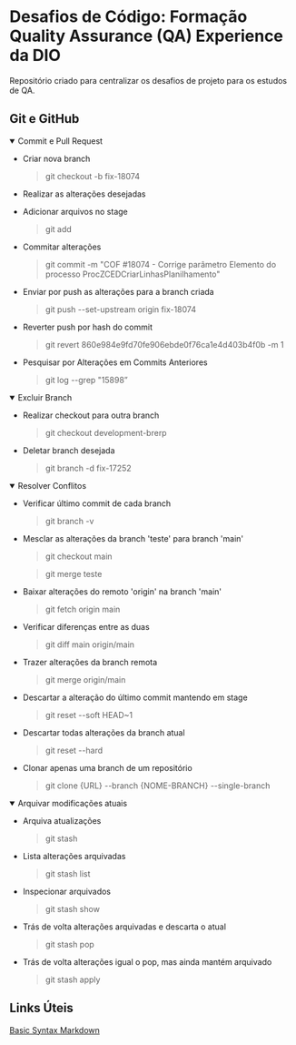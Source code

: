 # Desafios de Código: Formação Quality Assurance (QA) Experience da DIO

Repositório criado para centralizar os desafios de projeto para os estudos de QA.

## Git e GitHub

<details open>
<summary>Commit e Pull Request</summary>

* Criar nova branch
    > git checkout -b fix-18074

* Realizar as alterações desejadas

* Adicionar arquivos no stage
    > git add

* Commitar alterações
    > git commit -m "COF #18074 - Corrige parâmetro Elemento do processo ProcZCEDCriarLinhasPlanilhamento"

* Enviar por push as alterações para a branch criada
    > git push --set-upstream origin fix-18074

* Reverter push por hash do commit
    > git revert 860e984e9fd70fe906ebde0f76ca1e4d403b4f0b -m 1

* Pesquisar por Alterações em Commits Anteriores
    > git log --grep "15898”

</details>
<details open>
<summary>Excluir Branch</summary>

* Realizar checkout para outra branch
    > git checkout development-brerp

* Deletar branch desejada
    > git branch -d fix-17252

</details>
<details open>
<summary>Resolver Conflitos</summary>

* Verificar último commit de cada branch
    > git branch -v

* Mesclar as alterações da branch 'teste' para branch 'main'
    > git checkout main

    > git merge teste

* Baixar alterações do remoto 'origin' na branch 'main'
    > git fetch origin main

* Verificar diferenças entre as duas
    > git diff main origin/main

* Trazer alterações da branch remota
    > git merge origin/main

* Descartar a alteração do último commit mantendo em stage
    > git reset --soft HEAD~1

* Descartar todas alterações da branch atual
    > git reset --hard

* Clonar apenas uma branch de um repositório
    > git clone {URL} --branch {NOME-BRANCH} --single-branch

</details>
<details open>
<summary>Arquivar modificações atuais</summary>

* Arquiva atualizações
    > git stash

* Lista alterações arquivadas
    > git stash list

* Inspecionar arquivados
    > git stash show

* Trás de volta alterações arquivadas e descarta o atual
    > git stash pop

* Trás de volta alterações igual o pop, mas ainda mantém arquivado
    > git stash apply

</details>

## Links Úteis

[Basic Syntax Markdown](https://www.markdownguide.org/basic-syntax/)